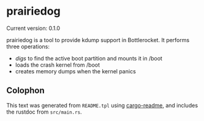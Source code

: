 # prairiedog

Current version: 0.1.0

  prairiedog is a tool to provide kdump support in Bottlerocket. It performs three operations:

  - _digs_ to find the active boot partition and mounts it in /boot
  - loads the crash kernel from /boot
  - creates memory dumps when the kernel panics

## Colophon

This text was generated from `README.tpl` using [cargo-readme](https://crates.io/crates/cargo-readme), and includes the rustdoc from `src/main.rs`.